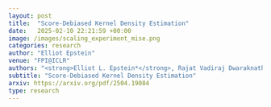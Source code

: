 ```yaml
---
layout: post
title:  "Score-Debiased Kernel Density Estimation"
date:   2025-02-10 22:21:59 +00:00
image: /images/scaling_experiment_mise.png
categories: research
author: "Elliot Epstein"
venue: "FPI@ICLR"
authors: "<strong>Elliot L. Epstein*</strong>, Rajat Vadiraj Dwaraknath*, Thanawat Sornwanee*, John Winnicki, Jerry Weihong Liu"
subtitle: "Score-Debiased Kernel Density Estimation"
arxiv: https://arxiv.org/pdf/2504.19084
type: research
---
```

